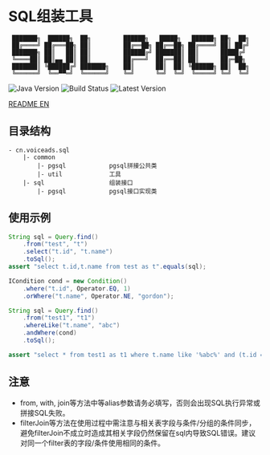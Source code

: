 # SQL组装工具<a name="sql_pack"></a>

```
 ███████╗  ██████╗  ██╗         ██████╗   █████╗   ██████╗ ██╗  ██╗
 ██╔════╝ ██╔═══██╗ ██║         ██╔══██╗ ██╔══██╗ ██╔════╝ ██║ ██╔╝
 ███████╗ ██║   ██║ ██║         ██████╔╝ ███████║ ██║      █████╔╝ 
 ╚════██║ ██║▄▄ ██║ ██║         ██╔═══╝  ██╔══██║ ██║      ██╔═██╗ 
 ███████║ ╚██████╔╝ ███████╗    ██║      ██║  ██║ ╚██████╗ ██║  ██╗
 ╚══════╝  ╚══▀▀═╝  ╚══════╝    ╚═╝      ╚═╝  ╚═╝  ╚═════╝ ╚═╝  ╚═╝
```

![Java Version](https://img.shields.io/badge/jvm-1.8-blue?style=for-the-badge&logo=appveyor)
![Build Status](https://img.shields.io/badge/build-pass-brightgreen?style=for-the-badge&logo=appveyor)
![Latest Version](https://img.shields.io/badge/version-1.0.0-9cf?style=for-the-badge&logo=appveyor)

[README EN](README_EN.md)

## 目录结构

```
- cn.voiceads.sql
    |- common               
        |- pgsql            pgsql拼接公共类
        |- util             工具
    |- sql                  组装接口
        |- pgsql            pgsql接口实现类
```

## 使用示例

```java
String sql = Query.find()
    .from("test", "t")
    .select("t.id", "t.name")
    .toSql();
assert "select t.id,t.name from test as t".equals(sql);
```

```java
ICondition cond = new Condition()
    .where("t.id", Operator.EQ, 1)
    .orWhere("t.name", Operator.NE, "gordon");

String sql = Query.find()
    .from("test1", "t1")
    .whereLike("t.name", "abc")
    .andWhere(cond)
    .toSql();

assert "select * from test1 as t1 where t.name like '%abc%' and (t.id = 1 or t.name != 'gordon')".equals(sql);
```

## 注意

- from, with, join等方法中等alias参数请务必填写，否则会出现SQL执行异常或拼接SQL失败。
- filterJoin等方法在使用过程中需注意与相关表字段与条件/分组的条件同步，避免filterJoin不成立时造成其相关字段仍然保留在sql内导致SQL错误。建议对同一个filter表的字段/条件使用相同的条件。
